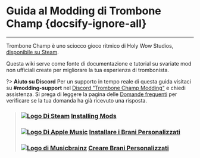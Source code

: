 # Guida al Modding di Trombone Champ {docsify-ignore-all}
---
Trombone Champ è uno sciocco gioco ritmico di Holy Wow Studios, [disponibile su Steam](https://store.steampowered.com/app/1059990/Trombone_Champ/).

Questa wiki serve come fonte di documentazione e tutorial su svariate mod non ufficiali create per migliorare la tua esperienza di trombonista.

?> **Aiuto su Discord** Per un supporto in tempo reale di questa guida visitaci su **#modding-support** nel [Discord "Trombone Champ Modding"](https://discord.gg/KVzKRsbetJ) e chiedi assistenza. Si prega di leggere la pagina delle [Domande frequenti](faq) per verificare se la tua domanda ha già ricevuto una risposta.

> ### [![Logo Di Steam](https://icongr.am/simple/steam.svg?color=A9A9A9&size=18.72)](pc-guide)&nbsp;[**Installing Mods**](installing-r2modman)
> 
> ### [![Logo Di Apple Music](https://icongr.am/simple/applemusic.svg?color=A9A9A9&size=18.72)](pc-guide)&nbsp;[**Installare i Brani Personalizzati**](installing-songs)
> 
> ### [![Logo di Musicbrainz](https://icongr.am/simple/musicbrainz.svg?color=A9A9A9&size=18.72)](pc-guide)&nbsp;[**Creare Brani Personalizzati**](creating-charts)
> 
><!-- > ### \[![Steam Logo\](https://icongr.am/simple/steam.svg?color=A9A9A9&size=18.72)](pc-guide)&nbsp;\[**Creating Mods**\](pc-guide) -->